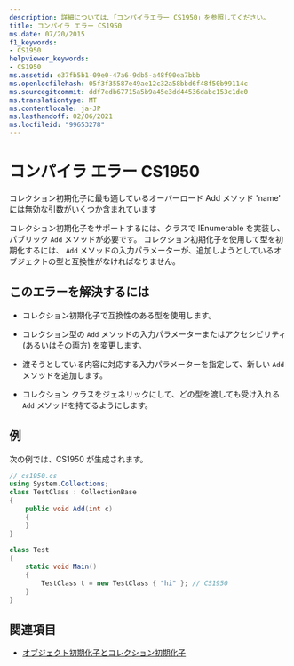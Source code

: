 ```yaml
---
description: 詳細については、「コンパイラエラー CS1950」を参照してください。
title: コンパイラ エラー CS1950
ms.date: 07/20/2015
f1_keywords:
- CS1950
helpviewer_keywords:
- CS1950
ms.assetid: e37fb5b1-09e0-47a6-9db5-a48f90ea7bbb
ms.openlocfilehash: 05f3f35587e49ae12c32a58bbd6f48f50b99114c
ms.sourcegitcommit: ddf7edb67715a5b9a45e3dd44536dabc153c1de0
ms.translationtype: MT
ms.contentlocale: ja-JP
ms.lasthandoff: 02/06/2021
ms.locfileid: "99653278"
---
```

# <a name="compiler-error-cs1950"></a>コンパイラ エラー CS1950

コレクション初期化子に最も適しているオーバーロード Add メソッド 'name' には無効な引数がいくつか含まれています  
  
 コレクション初期化子をサポートするには、クラスで IEnumerable を実装し、パブリック `Add` メソッドが必要です。 コレクション初期化子を使用して型を初期化するには、 `Add` メソッドの入力パラメーターが、追加しようとしているオブジェクトの型と互換性がなければなりません。  
  
## <a name="to-correct-this-error"></a>このエラーを解決するには  
  
- コレクション初期化子で互換性のある型を使用します。  
  
- コレクション型の `Add` メソッドの入力パラメーターまたはアクセシビリティ (あるいはその両方) を変更します。  
  
- 渡そうとしている内容に対応する入力パラメーターを指定して、新しい `Add` メソッドを追加します。  
  
- コレクション クラスをジェネリックにして、どの型を渡しても受け入れる `Add` メソッドを持てるようにします。  
  
## <a name="example"></a>例  

 次の例では、CS1950 が生成されます。  
  
```csharp  
// cs1950.cs  
using System.Collections;  
class TestClass : CollectionBase  
{  
    public void Add(int c)  
    {  
    }  
}  
  
class Test  
{  
    static void Main()  
    {  
        TestClass t = new TestClass { "hi" }; // CS1950  
    }  
}  
```  
  
## <a name="see-also"></a>関連項目

- [オブジェクト初期化子とコレクション初期化子](../programming-guide/classes-and-structs/object-and-collection-initializers.md)
